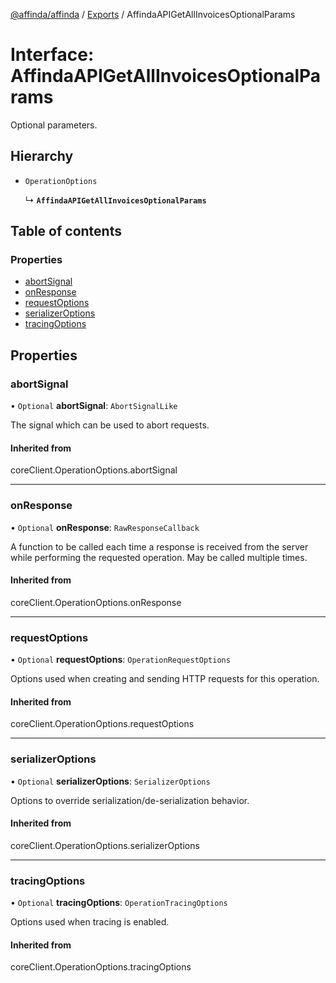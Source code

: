 [@affinda/affinda](../README.md) / [Exports](../modules.md) / AffindaAPIGetAllInvoicesOptionalParams

# Interface: AffindaAPIGetAllInvoicesOptionalParams

Optional parameters.

## Hierarchy

- `OperationOptions`

  ↳ **`AffindaAPIGetAllInvoicesOptionalParams`**

## Table of contents

### Properties

- [abortSignal](AffindaAPIGetAllInvoicesOptionalParams.md#abortsignal)
- [onResponse](AffindaAPIGetAllInvoicesOptionalParams.md#onresponse)
- [requestOptions](AffindaAPIGetAllInvoicesOptionalParams.md#requestoptions)
- [serializerOptions](AffindaAPIGetAllInvoicesOptionalParams.md#serializeroptions)
- [tracingOptions](AffindaAPIGetAllInvoicesOptionalParams.md#tracingoptions)

## Properties

### abortSignal

• `Optional` **abortSignal**: `AbortSignalLike`

The signal which can be used to abort requests.

#### Inherited from

coreClient.OperationOptions.abortSignal

___

### onResponse

• `Optional` **onResponse**: `RawResponseCallback`

A function to be called each time a response is received from the server
while performing the requested operation.
May be called multiple times.

#### Inherited from

coreClient.OperationOptions.onResponse

___

### requestOptions

• `Optional` **requestOptions**: `OperationRequestOptions`

Options used when creating and sending HTTP requests for this operation.

#### Inherited from

coreClient.OperationOptions.requestOptions

___

### serializerOptions

• `Optional` **serializerOptions**: `SerializerOptions`

Options to override serialization/de-serialization behavior.

#### Inherited from

coreClient.OperationOptions.serializerOptions

___

### tracingOptions

• `Optional` **tracingOptions**: `OperationTracingOptions`

Options used when tracing is enabled.

#### Inherited from

coreClient.OperationOptions.tracingOptions
